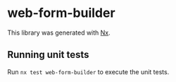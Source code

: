 # web-form-builder

This library was generated with [Nx](https://nx.dev).

## Running unit tests

Run `nx test web-form-builder` to execute the unit tests.
